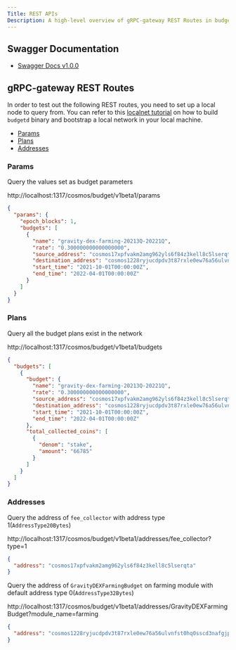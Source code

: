 ```yaml
---
Title: REST APIs
Description: A high-level overview of gRPC-gateway REST Routes in budget module.
---
```


## Swagger Documentation

- [Swagger Docs v1.0.0](https://app.swaggerhub.com/apis-docs/gravity-devs/budget/1.0.0)

## gRPC-gateway REST Routes

In order to test out the following REST routes, you need to set up a local node to query from. You can refer to this [localnet tutorial](../../Tutorials/localnet) on how to build `budgetd` binary and bootstrap a local network in your local machine.

- [Params](#Params)
- [Plans](#Plans)
- [Addresses](#Addresses)

### Params

Query the values set as budget parameters

http://localhost:1317/cosmos/budget/v1beta1/params <!-- markdown-link-check-disable-line -->

```json
{
  "params": {
    "epoch_blocks": 1,
    "budgets": [
      {
        "name": "gravity-dex-farming-20213Q-20221Q",
        "rate": "0.300000000000000000",
        "source_address": "cosmos17xpfvakm2amg962yls6f84z3kell8c5lserqta",
        "destination_address": "cosmos1228ryjucdpdv3t87rxle0ew76a56ulvnfst0hq0sscd3nafgjpqqkcxcky",
        "start_time": "2021-10-01T00:00:00Z",
        "end_time": "2022-04-01T00:00:00Z"
      }
    ]
  }
}
```

### Plans

Query all the budget plans exist in the network

http://localhost:1317/cosmos/budget/v1beta1/budgets <!-- markdown-link-check-disable-line -->

```json
{
  "budgets": [
    {
      "budget": {
        "name": "gravity-dex-farming-20213Q-20221Q",
        "rate": "0.300000000000000000",
        "source_address": "cosmos17xpfvakm2amg962yls6f84z3kell8c5lserqta",
        "destination_address": "cosmos1228ryjucdpdv3t87rxle0ew76a56ulvnfst0hq0sscd3nafgjpqqkcxcky",
        "start_time": "2021-10-01T00:00:00Z",
        "end_time": "2022-04-01T00:00:00Z"
      },
      "total_collected_coins": [
        {
          "denom": "stake",
          "amount": "66785"
        }
      ]
    }
  ]
}
```


### Addresses

Query the address of `fee_collector` with address type 1(`AddressType20Bytes`)

http://localhost:1317/cosmos/budget/v1beta1/addresses/fee_collector?type=1 <!-- markdown-link-check-disable-line -->

```json
{
  "address": "cosmos17xpfvakm2amg962yls6f84z3kell8c5lserqta"
}
```

Query the address of `GravityDEXFarmingBudget` on farming module with default address type 0(`AddressType32Bytes`)

http://localhost:1317/cosmos/budget/v1beta1/addresses/GravityDEXFarmingBudget?module_name=farming <!-- markdown-link-check-disable-line -->

```json
{
  "address": "cosmos1228ryjucdpdv3t87rxle0ew76a56ulvnfst0hq0sscd3nafgjpqqkcxcky"
}
```